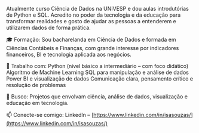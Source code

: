 Atualmente curso Ciência de Dados na UNIVESP e dou aulas introdutórias de Python e SQL. Acredito no poder da tecnologia e da educação para transformar realidades e gosto de ajudar as pessoas a entenderem e utilizarem dados de forma prática.

🎓 Formação:
Sou bacharelanda em Ciência de Dados e formada em Ciências Contábeis e Finanças, com grande interesse por indicadores financeiros, BI e tecnologia aplicada aos negócios.

🔧 Trabalho com:
Python (nível básico a intermediário – com foco didático)
Algoritmo de Machine Learning
SQL para manipulação e análise de dados
Power BI e visualização de dados
Comunicação clara, pensamento crítico e resolução de problemas

🚀 Busco:
Projetos que envolvam ciência, análise de dados, visualização e educação em tecnologia.

📫 Conecte-se comigo:
LinkedIn – [https://www.linkedin.com/in/isasouzas/](https://www.linkedin.com/in/isasouzas/)
